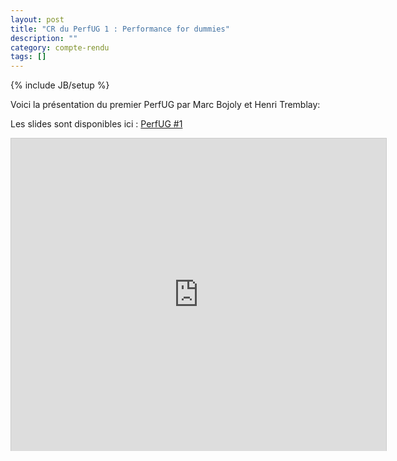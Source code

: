 ```yaml
---
layout: post
title: "CR du PerfUG 1 : Performance for dummies"
description: ""
category: compte-rendu
tags: []
---
```

{% include JB/setup %}

Voici la présentation du premier PerfUG par Marc Bojoly et Henri Tremblay:
<!-- more -->

Les slides sont disponibles ici : [PerfUG #1](http://fr.slideshare.net/MarcBojoly/performance-ug1)


<iframe src="http://fr.slideshare.net/slideshow/embed_code/21626986" width="600" height="500" frameborder="0" marginwidth="0" marginheight="0" scrolling="no" style="border:1px solid #CCC;border-width:1px 1px 0;margin-bottom:5px"> </iframe>